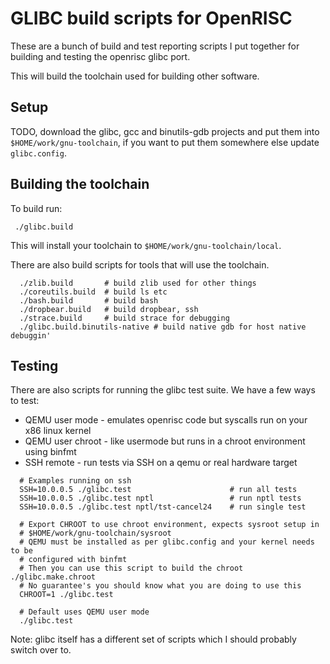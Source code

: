 # GLIBC build scripts for OpenRISC

These are a bunch of build and test reporting scripts I put
together for building and testing the openrisc glibc port.

This will build the toolchain used for building other software.

## Setup

TODO, download the glibc, gcc and binutils-gdb projects and put them
into `$HOME/work/gnu-toolchain`, if you want to put them somewhere
else update `glibc.config`.

## Building the toolchain

To build run:

```
 ./glibc.build
```

This will install your toolchain to `$HOME/work/gnu-toolchain/local`.

There are also build scripts for tools that will use the toolchain.

```
  ./zlib.build       # build zlib used for other things
  ./coreutils.build  # build ls etc
  ./bash.build       # build bash
  ./dropbear.build   # build dropbear, ssh
  ./strace.build     # build strace for debugging
  ./glibc.build.binutils-native # build native gdb for host native debuggin'
```

## Testing

There are also scripts for running the glibc test suite.  We have a few
ways to test:

- QEMU user mode - emulates openrisc code but syscalls run on your x86 linux kernel
- QEMU user chroot - like usermode but runs in a chroot environment using binfmt
- SSH remote - run tests via SSH on a qemu or real hardware target

```
  # Examples running on ssh
  SSH=10.0.0.5 ./glibc.test                      # run all tests
  SSH=10.0.0.5 ./glibc.test nptl                 # run nptl tests
  SSH=10.0.0.5 ./glibc.test nptl/tst-cancel24    # run single test

  # Export CHROOT to use chroot environment, expects sysroot setup in
  # $HOME/work/gnu-toolchain/sysroot
  # QEMU must be installed as per glibc.config and your kernel needs to be
  # configured with binfmt
  # Then you can use this script to build the chroot ./glibc.make.chroot
  # No guarantee's you should know what you are doing to use this
  CHROOT=1 ./glibc.test

  # Default uses QEMU user mode
  ./glibc.test
```

Note: glibc itself has a different set of scripts which I should probably
switch over to.
